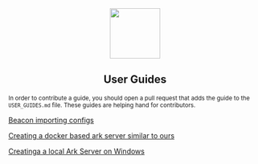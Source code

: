 <div align="center">
  <a href="#">
    <img src="https://raw.githubusercontent.com/usa-roleplay/repo-resources/main/Org/logo.png" height="100px" />
 </a>
</div>
<h2 align="center">User Guides</h2>

<sub> In order to contribute a guide, you should open a pull request that adds the guide to the `USER_GUIDES.md` file. These guides are helping hand for contributors.</sub>

[Beacon importing configs](https://usebeacon.app/help/importing_existing_config)

[Creating a docker based ark server similar to ours](https://github.com/mschnitzer/ark-survival-ascended-linux-container-image)

[Creatinga a local Ark Server on Windows](https://ark.wiki.gg/wiki/Dedicated_server_setup)

